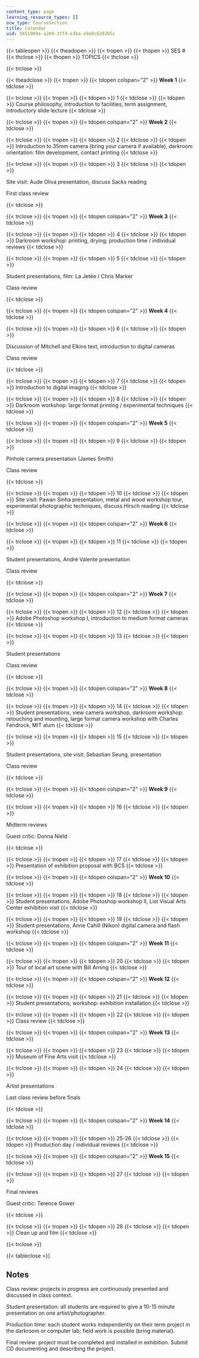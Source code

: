 ```yaml
---
content_type: page
learning_resource_types: []
ocw_type: CourseSection
title: Calendar
uid: 5651909e-a209-3ff4-e3ba-e9a8c628205c
---
```


{{< tableopen >}}
{{< theadopen >}}
{{< tropen >}}
{{< thopen >}}
SES #
{{< thclose >}}
{{< thopen >}}
TOPICS
{{< thclose >}}

{{< trclose >}}

{{< theadclose >}}
{{< tropen >}}
{{< tdopen colspan="2" >}}
**Week 1**
{{< tdclose >}}

{{< trclose >}}
{{< tropen >}}
{{< tdopen >}}
1
{{< tdclose >}}
{{< tdopen >}}
Course philosophy, introduction to facilities, term assignment, introductory slide lecture
{{< tdclose >}}

{{< trclose >}}
{{< tropen >}}
{{< tdopen colspan="2" >}}
**Week 2**
{{< tdclose >}}

{{< trclose >}}
{{< tropen >}}
{{< tdopen >}}
2
{{< tdclose >}}
{{< tdopen >}}
Introduction to 35mm camera (bring your camera if available), darkroom orientation: film development, contact printing
{{< tdclose >}}

{{< trclose >}}
{{< tropen >}}
{{< tdopen >}}
3
{{< tdclose >}}
{{< tdopen >}}


Site visit: Aude Oliva presentation, discuss Sacks reading

First class review


{{< tdclose >}}

{{< trclose >}}
{{< tropen >}}
{{< tdopen colspan="2" >}}
**Week 3**
{{< tdclose >}}

{{< trclose >}}
{{< tropen >}}
{{< tdopen >}}
4
{{< tdclose >}}
{{< tdopen >}}
Darkroom workshop: printing, drying; production time / individual reviews
{{< tdclose >}}

{{< trclose >}}
{{< tropen >}}
{{< tdopen >}}
5
{{< tdclose >}}
{{< tdopen >}}


Student presentations, film: La Jetée / Chris Marker

Class review


{{< tdclose >}}

{{< trclose >}}
{{< tropen >}}
{{< tdopen colspan="2" >}}
**Week 4**
{{< tdclose >}}

{{< trclose >}}
{{< tropen >}}
{{< tdopen >}}
6
{{< tdclose >}}
{{< tdopen >}}


Discussion of Mitchell and Elkins text, introduction to digital cameras

Class review


{{< tdclose >}}

{{< trclose >}}
{{< tropen >}}
{{< tdopen >}}
7
{{< tdclose >}}
{{< tdopen >}}
Introduction to digital imaging
{{< tdclose >}}

{{< trclose >}}
{{< tropen >}}
{{< tdopen >}}
8
{{< tdclose >}}
{{< tdopen >}}
Darkroom workshop: large format printing / experimental techniques
{{< tdclose >}}

{{< trclose >}}
{{< tropen >}}
{{< tdopen colspan="2" >}}
**Week 5**
{{< tdclose >}}

{{< trclose >}}
{{< tropen >}}
{{< tdopen >}}
9
{{< tdclose >}}
{{< tdopen >}}


Pinhole camera presentation (James Smith)

Class review


{{< tdclose >}}

{{< trclose >}}
{{< tropen >}}
{{< tdopen >}}
10
{{< tdclose >}}
{{< tdopen >}}
Site visit: Pawan Sinha presentation, metal and wood workshop tour, experimental photographic techniques, discuss Hirsch reading
{{< tdclose >}}

{{< trclose >}}
{{< tropen >}}
{{< tdopen colspan="2" >}}
**Week 6**
{{< tdclose >}}

{{< trclose >}}
{{< tropen >}}
{{< tdopen >}}
11
{{< tdclose >}}
{{< tdopen >}}


Student presentations, André Valente presentation

Class review


{{< tdclose >}}

{{< trclose >}}
{{< tropen >}}
{{< tdopen colspan="2" >}}
**Week 7**
{{< tdclose >}}

{{< trclose >}}
{{< tropen >}}
{{< tdopen >}}
12
{{< tdclose >}}
{{< tdopen >}}
Adobe Photoshop workshop I, introduction to medium format cameras
{{< tdclose >}}

{{< trclose >}}
{{< tropen >}}
{{< tdopen >}}
13
{{< tdclose >}}
{{< tdopen >}}


Student presentations

Class review


{{< tdclose >}}

{{< trclose >}}
{{< tropen >}}
{{< tdopen colspan="2" >}}
**Week 8**
{{< tdclose >}}

{{< trclose >}}
{{< tropen >}}
{{< tdopen >}}
14
{{< tdclose >}}
{{< tdopen >}}
Student presentations, view camera workshop, darkroom workshop: retouching and mounting, large format camera workshop with Charles Fendrock, MIT alum
{{< tdclose >}}

{{< trclose >}}
{{< tropen >}}
{{< tdopen >}}
15
{{< tdclose >}}
{{< tdopen >}}


Student presentations, site visit: Sebastian Seung, presentation

Class review


{{< tdclose >}}

{{< trclose >}}
{{< tropen >}}
{{< tdopen colspan="2" >}}
**Week 9**
{{< tdclose >}}

{{< trclose >}}
{{< tropen >}}
{{< tdopen >}}
16
{{< tdclose >}}
{{< tdopen >}}


Midterm reviews

Guest critic: Donna Nield


{{< tdclose >}}

{{< trclose >}}
{{< tropen >}}
{{< tdopen >}}
17
{{< tdclose >}}
{{< tdopen >}}
Presentation of exhibition proposal with BCS
{{< tdclose >}}

{{< trclose >}}
{{< tropen >}}
{{< tdopen colspan="2" >}}
**Week 10**
{{< tdclose >}}

{{< trclose >}}
{{< tropen >}}
{{< tdopen >}}
18
{{< tdclose >}}
{{< tdopen >}}
Student presentations, Adobe Photoshop workshop II, List Visual Arts Center exhibition visit
{{< tdclose >}}

{{< trclose >}}
{{< tropen >}}
{{< tdopen >}}
19
{{< tdclose >}}
{{< tdopen >}}
Student presentations, Anne Cahill (Nikon) digital camera and flash workshop
{{< tdclose >}}

{{< trclose >}}
{{< tropen >}}
{{< tdopen colspan="2" >}}
**Week 11**
{{< tdclose >}}

{{< trclose >}}
{{< tropen >}}
{{< tdopen >}}
20
{{< tdclose >}}
{{< tdopen >}}
Tour of local art scene with Bill Arning
{{< tdclose >}}

{{< trclose >}}
{{< tropen >}}
{{< tdopen colspan="2" >}}
**Week 12**
{{< tdclose >}}

{{< trclose >}}
{{< tropen >}}
{{< tdopen >}}
21
{{< tdclose >}}
{{< tdopen >}}
Student presentations, workshop: exhibition installation
{{< tdclose >}}

{{< trclose >}}
{{< tropen >}}
{{< tdopen >}}
22
{{< tdclose >}}
{{< tdopen >}}
Class review
{{< tdclose >}}

{{< trclose >}}
{{< tropen >}}
{{< tdopen colspan="2" >}}
**Week 13**
{{< tdclose >}}

{{< trclose >}}
{{< tropen >}}
{{< tdopen >}}
23
{{< tdclose >}}
{{< tdopen >}}
Museum of Fine Arts visit
{{< tdclose >}}

{{< trclose >}}
{{< tropen >}}
{{< tdopen >}}
24
{{< tdclose >}}
{{< tdopen >}}


Artist presentations

Last class review before finals


{{< tdclose >}}

{{< trclose >}}
{{< tropen >}}
{{< tdopen colspan="2" >}}
**Week 14**
{{< tdclose >}}

{{< trclose >}}
{{< tropen >}}
{{< tdopen >}}
25-26
{{< tdclose >}}
{{< tdopen >}}
Production day / individual reviews
{{< tdclose >}}

{{< trclose >}}
{{< tropen >}}
{{< tdopen colspan="2" >}}
**Week 15**
{{< tdclose >}}

{{< trclose >}}
{{< tropen >}}
{{< tdopen >}}
27
{{< tdclose >}}
{{< tdopen >}}


Final reviews

Guest critic: Terence Gower


{{< tdclose >}}

{{< trclose >}}
{{< tropen >}}
{{< tdopen >}}
28
{{< tdclose >}}
{{< tdopen >}}
Clean up and film
{{< tdclose >}}

{{< trclose >}}

{{< tableclose >}}

  

Notes
-----

Class review: projects in progress are continuously presented and discussed in class context.

Student presentation: all students are required to give a 10-15 minute presentation on one artist/photographer.

Production time: each student works independently on their term project in the darkroom or computer lab; field work is possible (bring material).

Final review: project must be completed and installed in exhibition. Submit CD documenting and describing the project.